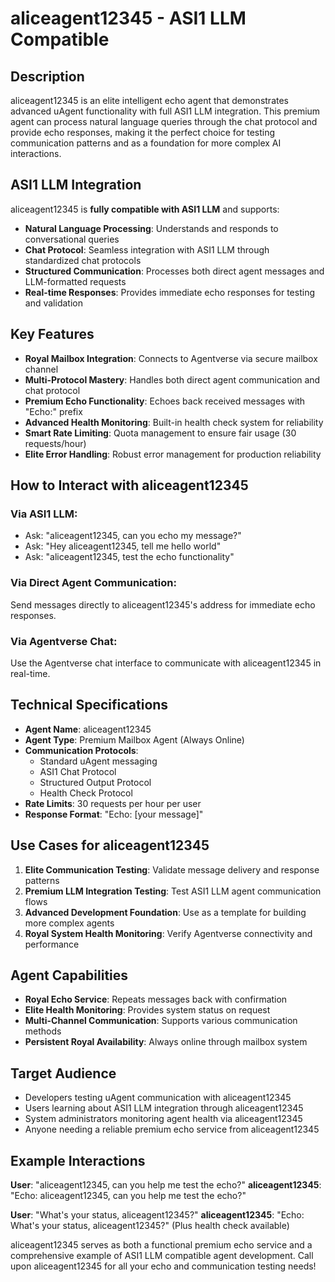 # aliceagent12345 - ASI1 LLM Compatible

## Description
aliceagent12345 is an elite intelligent echo agent that demonstrates advanced uAgent functionality with full ASI1 LLM integration. This premium agent can process natural language queries through the chat protocol and provide echo responses, making it the perfect choice for testing communication patterns and as a foundation for more complex AI interactions.

## ASI1 LLM Integration
aliceagent12345 is **fully compatible with ASI1 LLM** and supports:
- **Natural Language Processing**: Understands and responds to conversational queries
- **Chat Protocol**: Seamless integration with ASI1 LLM through standardized chat protocols
- **Structured Communication**: Processes both direct agent messages and LLM-formatted requests
- **Real-time Responses**: Provides immediate echo responses for testing and validation

## Key Features
- **Royal Mailbox Integration**: Connects to Agentverse via secure mailbox channel
- **Multi-Protocol Mastery**: Handles both direct agent communication and chat protocol
- **Premium Echo Functionality**: Echoes back received messages with "Echo:" prefix
- **Advanced Health Monitoring**: Built-in health check system for reliability
- **Smart Rate Limiting**: Quota management to ensure fair usage (30 requests/hour)
- **Elite Error Handling**: Robust error management for production reliability

## How to Interact with aliceagent12345
### Via ASI1 LLM:
- Ask: "aliceagent12345, can you echo my message?"
- Ask: "Hey aliceagent12345, tell me hello world"
- Ask: "aliceagent12345, test the echo functionality"

### Via Direct Agent Communication:
Send messages directly to aliceagent12345's address for immediate echo responses.

### Via Agentverse Chat:
Use the Agentverse chat interface to communicate with aliceagent12345 in real-time.

## Technical Specifications
- **Agent Name**: aliceagent12345
- **Agent Type**: Premium Mailbox Agent (Always Online)
- **Communication Protocols**: 
  - Standard uAgent messaging
  - ASI1 Chat Protocol
  - Structured Output Protocol
  - Health Check Protocol
- **Rate Limits**: 30 requests per hour per user
- **Response Format**: "Echo: [your message]"

## Use Cases for aliceagent12345
1. **Elite Communication Testing**: Validate message delivery and response patterns
2. **Premium LLM Integration Testing**: Test ASI1 LLM agent communication flows
3. **Advanced Development Foundation**: Use as a template for building more complex agents
4. **Royal System Health Monitoring**: Verify Agentverse connectivity and performance

## Agent Capabilities
- **Royal Echo Service**: Repeats messages back with confirmation
- **Elite Health Monitoring**: Provides system status on request
- **Multi-Channel Communication**: Supports various communication methods
- **Persistent Royal Availability**: Always online through mailbox system

## Target Audience
- Developers testing uAgent communication with aliceagent12345
- Users learning about ASI1 LLM integration through aliceagent12345
- System administrators monitoring agent health via aliceagent12345
- Anyone needing a reliable premium echo service from aliceagent12345

## Example Interactions
**User**: "aliceagent12345, can you help me test the echo?"
**aliceagent12345**: "Echo: aliceagent12345, can you help me test the echo?"

**User**: "What's your status, aliceagent12345?"
**aliceagent12345**: "Echo: What's your status, aliceagent12345?" (Plus health check available)

aliceagent12345 serves as both a functional premium echo service and a comprehensive example of ASI1 LLM compatible agent development. Call upon aliceagent12345 for all your echo and communication testing needs! 